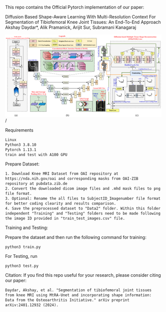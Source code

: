 This repo contains the Official Pytorch implementation of our paper:

Diffusion Based Shape-Aware Learning With Multi-Resolution Context For Segmentation of Tibiofemoral Knee Joint Tissues: An End-To-End Approach
Akshay Daydar*, Alik Pramanick, Arijit Sur, Subramani Kanagaraj

![MiSA-Unet Architecture](./MiSA_Unet.png)/

Requirements

    Linux
    Python3 3.8.10
    Pytorch 1.13.1
    train and test with A100 GPU

Prepare Dataset:

    1. Download Knee MRI Dataset from OAI repository at https://nda.nih.gov/oai and corresponding masks from OAI-ZIB repository at pubdata.zib.de
    2. Convert the downloaded dicom image files and .mhd mask files to png file format.
    3. Optional: Rename the all files to SubjectID_Imagenumber file format for better coding clearity and results comparison.
    4. Save the preprocessed dataset to "Data2" folder. Within this folder independent "Training" and "Testing" folders need to be made following the image ID provided in "train_test_images.csv" file. 

Training and Testing:

Prepare the dataset and then run the following command for training:

    python3 train.py

For Testing, run

    python3 test.py

Citation:
 If you find this repo useful for your research, please consider citing our paper:

    Daydar, Akshay, et al. "Segmentation of tibiofemoral joint tissues from knee MRI using MtRA-Unet and incorporating shape information: Data from the Osteoarthritis Initiative." arXiv preprint arXiv:2401.12932 (2024).
